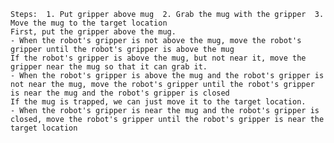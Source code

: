 
    Steps:  1. Put gripper above mug  2. Grab the mug with the gripper  3. Move the mug to the target location
    First, put the gripper above the mug.
    - When the robot's gripper is not above the mug, move the robot's gripper until the robot's gripper is above the mug
    If the robot's gripper is above the mug, but not near it, move the gripper near the mug so that it can grab it.
    - When the robot's gripper is above the mug and the robot's gripper is not near the mug, move the robot's gripper until the robot's gripper is near the mug and the robot's gripper is closed
    If the mug is trapped, we can just move it to the target location.
    - When the robot's gripper is near the mug and the robot's gripper is closed, move the robot's gripper until the robot's gripper is near the target location
